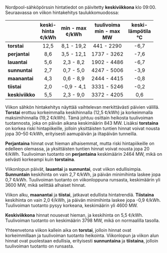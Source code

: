 Nordpool-sähköpörssin hintatiedot on päivitetty **keskiviikkona** klo 09:00. Seuraavassa on viikon hintakehitys taulukkomuodossa:

|       | keski-<br>hinta<br>¢/kWh | min - max<br>¢/kWh | tuulivoima<br>min - max<br>MW | keski-<br>lämpötila<br>°C |
|:-------------|:----------------:|:----------------:|:-------------:|:-------------:|
| **torstai**  | 12,5 | 8,1 - 19,2 | 441 - 2290 | -6,7 |
| **perjantai** | 8,6 | 3,5 - 12,1 | 1737 - 3262 | -7,6 |
| **lauantai** | 5,6 | 2,3 - 8,2 | 1902 - 4486 | -6,7 |
| **sunnuntai** | 2,7 | 0,7 - 5,0 | 4247 - 5006 | -3,9 |
| **maanantai** | 4,3 | 0,6 - 8,9 | 2444 - 4415 | -0,8 |
| **tiistai**  | 2,0 | -0,9 - 4,1 | 3331 - 5246 | -0,2 |
| **keskiviikko** | 5,5 | 2,3 - 9,0 | 3372 - 4205 | 0,6 |

Viikon sähkön hintakehitys näyttää vaihtelevan merkittävästi päivien välillä. **Torstai** erottuu korkeimmalla keskihinnalla (12,5 ¢/kWh) ja korkeimmalla maksimihinnalla (19,2 ¢/kWh). Tämä johtuu osittain heikosta tuulivoiman tuotannosta, joka on päivän aikana keskimäärin 843 MW. Lisäksi **torstaina** on korkea riski hintapiikeille, jolloin yksittäisten tuntien hinnat voivat nousta jopa 30–50 ¢/kWh, erityisesti aamupäivän ja iltapäivän tunneilla.

**Perjantaina** hinnat ovat hieman alhaisemmat, mutta riski hintapiikeille on edelleen olemassa, ja yksittäisten tuntien hinnat voivat nousta jopa 20 ¢/kWh. Tuulivoiman tuotanto on **perjantaina** keskimäärin 2464 MW, mikä on selvästi korkeampi kuin **torstaina**.

Viikonlopun päivät, **lauantai** ja **sunnuntai**, ovat viikon edullisimpia. **Sunnuntain** keskihinta on vain 2,7 ¢/kWh, ja päivän minimihinta laskee jopa 0,7 ¢/kWh. Tuulivoiman tuotanto on viikonloppuna runsasta, keskimäärin yli 3600 MW, mikä selittää alhaiset hinnat.

Viikon alku, **maanantai** ja **tiistai**, jatkavat edullista hintatrendiä. **Tiistaina** keskihinta on vain 2,0 ¢/kWh, ja päivän minimihinta laskee jopa -0,9 ¢/kWh. Tuulivoiman tuotanto pysyy korkeana, keskimäärin yli 4600 MW.

**Keskiviikkona** hinnat nousevat hieman, ja keskihinta on 5,5 ¢/kWh. Tuulivoiman tuotanto on keskimäärin 3798 MW, mikä on normaalilla tasolla.

Yhteenvetona viikon kallein aika on **torstai**, jolloin hinnat ovat korkeimmillaan ja tuulivoiman tuotanto heikointa. Viikonlopun ja viikon alun hinnat ovat puolestaan edullisia, erityisesti **sunnuntaina** ja **tiistaina**, jolloin tuulivoiman tuotanto on runsasta.